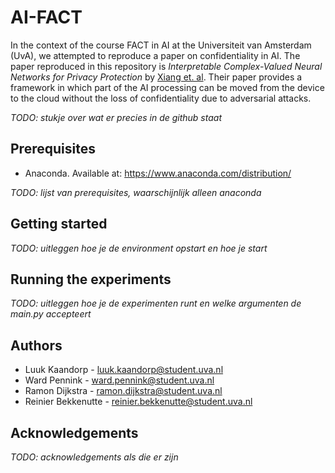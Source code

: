 # AI-FACT
In the context of the course FACT in AI at the Universiteit van Amsterdam (UvA), we attempted to reproduce a paper on confidentiality in AI. The paper reproduced in this repository is *Interpretable Complex-Valued Neural Networks for Privacy Protection* by [Xiang et. al](https://arxiv.org/abs/1901.09546#:~:text=Interpretable%20Complex%2DValued%20Neural%20Networks%20for%20Privacy%20Protection,-Liyao%20Xiang%2C%20Haotian&text=Previous%20studies%20have%20found%20that,without%20too%20much%20accuracy%20degradation.). Their paper provides a framework in which part of the AI processing can be moved from the device to the cloud without the loss of confidentiality due to adversarial attacks. 

*TODO: stukje over wat er precies in de github staat*

## Prerequisites
* Anaconda. Available at: https://www.anaconda.com/distribution/

*TODO: lijst van prerequisites, waarschijnlijk alleen anaconda*

## Getting started
*TODO: uitleggen hoe je de environment opstart en hoe je start*

## Running the experiments
*TODO: uitleggen hoe je de experimenten runt en welke argumenten de main.py accepteert*

## Authors
* Luuk Kaandorp - luuk.kaandorp@student.uva.nl
* Ward Pennink - ward.pennink@student.uva.nl
* Ramon Dijkstra - ramon.dijkstra@student.uva.nl
* Reinier Bekkenutte - reinier.bekkenutte@student.uva.nl

## Acknowledgements
*TODO: acknowledgements als die er zijn*
